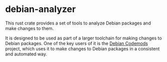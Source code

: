 debian-analyzer
===============

This rust crate provides a set of tools to analyze Debian packages and
make changes to them.

It is designed to be used as part of a larger toolchain for making
changes to Debian packages. One of the key users of it
is the [Debian Codemods](https://salsa.debian.org/jelmer/debian-codemods)
project, which uses it to make changes to Debian packages in a
consistent and automated way.
